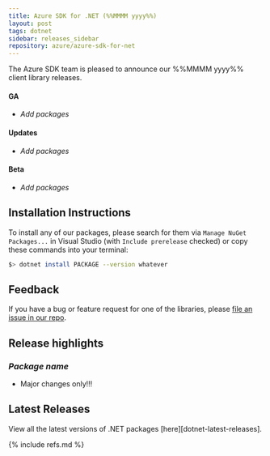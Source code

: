 ```yaml
---
title: Azure SDK for .NET (%%MMMM yyyy%%)
layout: post
tags: dotnet
sidebar: releases_sidebar
repository: azure/azure-sdk-for-net
---
```


The Azure SDK team is pleased to announce our %%MMMM yyyy%% client library releases.

#### GA

- _Add packages_

#### Updates

- _Add packages_

#### Beta

- _Add packages_

## Installation Instructions

To install any of our packages, please search for them via `Manage NuGet Packages...` in Visual Studio (with `Include prerelease` checked) or copy these commands into your terminal:

```bash
$> dotnet install PACKAGE --version whatever
```

## Feedback

If you have a bug or feature request for one of the libraries, please [file an issue in our repo](https://github.com/Azure/azure-sdk-for-net/issues/new/choose).

## Release highlights

### _Package name_ 

- Major changes only!!!

## Latest Releases

View all the latest versions of .NET packages [here][dotnet-latest-releases].

{% include refs.md %}
